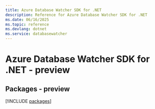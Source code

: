 ```yaml
---
title: Azure Database Watcher SDK for .NET
description: Reference for Azure Database Watcher SDK for .NET
ms.date: 06/16/2025
ms.topic: reference
ms.devlang: dotnet
ms.service: databasewatcher
---
```

# Azure Database Watcher SDK for .NET - preview
## Packages - preview
[!INCLUDE [packages](database-watcher-index.md)]